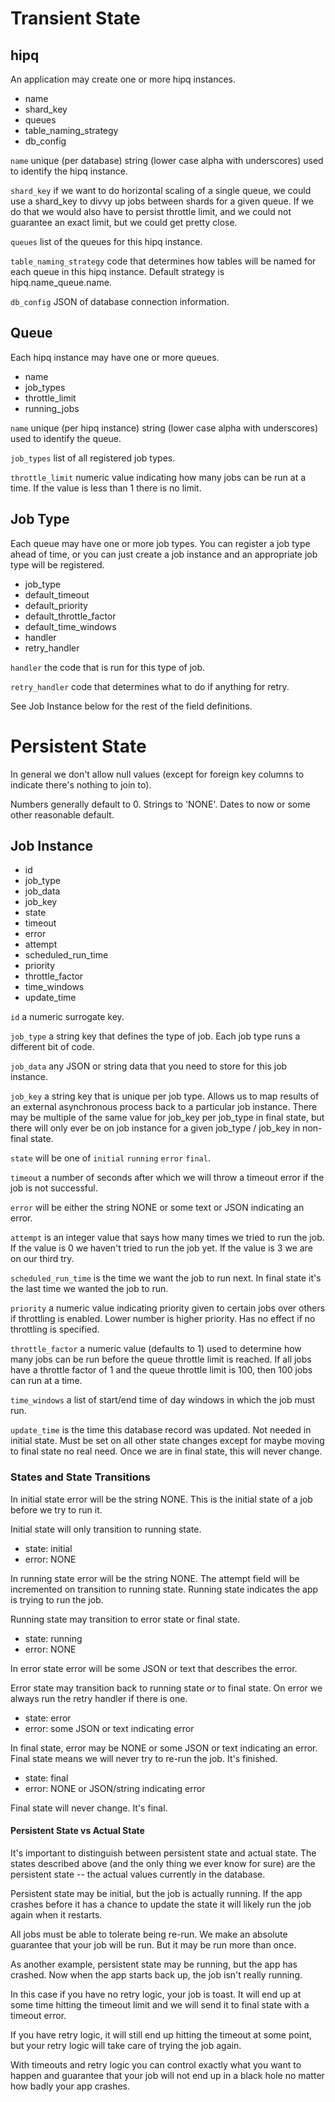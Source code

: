 # Transient State

## hipq

An application may create one or more hipq instances.

* name
* shard_key
* queues
* table_naming_strategy
* db_config

```name``` unique (per database) string (lower case alpha with underscores) used
to identify the hipq instance.

```shard_key``` if we want to do horizontal scaling of a single queue, we could
use a shard_key to divvy up jobs between shards for a given queue. If we do that
we would also have to persist throttle limit, and we could not guarantee an
exact limit, but we could get pretty close.

```queues``` list of the queues for this hipq instance.

```table_naming_strategy``` code that determines how tables will be named for
each queue in this hipq instance. Default strategy is hipq.name_queue.name.

```db_config``` JSON of database connection information.

## Queue

Each hipq instance may have one or more queues.

* name
* job_types
* throttle_limit
* running_jobs

```name``` unique (per hipq instance) string (lower case alpha with underscores)
used to identify the queue.

```job_types``` list of all registered job types.

```throttle_limit``` numeric value indicating how many jobs can be run at a
time. If the value is less than 1 there is no limit.

## Job Type

Each queue may have one or more job types. You can register a job type ahead of
time, or you can just create a job instance and an appropriate job type will be
registered.

* job_type
* default_timeout
* default_priority
* default_throttle_factor
* default_time_windows
* handler
* retry_handler

```handler``` the code that is run for this type of job.

```retry_handler``` code that determines what to do if anything for retry.

See Job Instance below for the rest of the field definitions.

# Persistent State

In general we don't allow null values (except for foreign key columns to
indicate there's nothing to join to).

Numbers generally default to 0. Strings to 'NONE'. Dates to now or some other
reasonable default.

## Job Instance

* id
* job_type
* job_data
* job_key
* state
* timeout
* error
* attempt
* scheduled_run_time
* priority
* throttle_factor
* time_windows
* update_time

```id``` a numeric surrogate key.

```job_type``` a string key that defines the type of job. Each job type runs a
different bit of code.

```job_data``` any JSON or string data that you need to store for this job
instance.

```job_key``` a string key that is unique per job type. Allows us to map results
of an external asynchronous process back to a particular job instance. There may
be multiple of the same value for job_key per job_type in final state, but there
will only ever be on job instance for a given job_type / job_key in non-final
state.

```state``` will be one of ```initial``` ```running``` ```error``` ```final```.

```timeout``` a number of seconds after which we will throw a timeout error if
the job is not successful.

```error``` will be either the string NONE or some text or JSON indicating an
error.

```attempt``` is an integer value that says how many times we tried to run the
job. If the value is 0 we haven't tried to run the job yet. If the value is 3 we
are on our third try.

```scheduled_run_time``` is the time we want the job to run next. In final state
it's the last time we wanted the job to run.

```priority``` a numeric value indicating priority given to certain jobs over
others if throttling is enabled. Lower number is higher priority. Has no effect
if no throttling is specified.

```throttle_factor``` a numeric value (defaults to 1) used to determine how many
jobs can be run before the queue throttle limit is reached. If all jobs have a
throttle factor of 1 and the queue throttle limit is 100, then 100 jobs can run
at a time.

```time_windows``` a list of start/end time of day windows in which the job must
run.

```update_time``` is the time this database record was updated. Not needed in
initial state. Must be set on all other state changes except for maybe moving to
final state no real need. Once we are in final state, this will never change.

### States and State Transitions

In initial state error will be the string NONE. This is the initial state of a
job before we try to run it.

Initial state will only transition to running state.

* state: initial
* error: NONE

In running state error will be the string NONE. The attempt field will be
incremented on transition to running state. Running state indicates the app is
trying to run the job.

Running state may transition to error state or final state.

* state: running
* error: NONE

In error state error will be some JSON or text that describes the error.

Error state may transition back to running state or to final state. On error we
always run the retry handler if there is one.

* state: error
* error: some JSON or text indicating error

In final state, error may be NONE or some JSON or text indicating an error.
Final state means we will never try to re-run the job. It's finished.

* state: final
* error: NONE or JSON/string indicating error

Final state will never change. It's final.

#### Persistent State vs Actual State

It's important to distinguish between persistent state and actual state. The
states described above (and the only thing we ever know for sure) are the
persistent state -- the actual values currently in the database.

Persistent state may be initial, but the job is actually running. If the app
crashes before it has a chance to update the state it will likely run the job
again when it restarts.

All jobs must be able to tolerate being re-run. We make an absolute guarantee
that your job will be run. But it may be run more than once.

As another example, persistent state may be running, but the app has crashed.
Now when the app starts back up, the job isn't really running.

In this case if you have no retry logic, your job is toast. It will end up at
some time hitting the timeout limit and we will send it to final state with a
timeout error.

If you have retry logic, it will still end up hitting the timeout at some point,
but your retry logic will take care of trying the job again.

With timeouts and retry logic you can control exactly what you want to happen
and guarantee that your job will not end up in a black hole no matter how badly
your app crashes.
